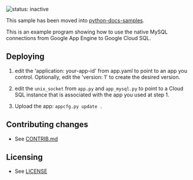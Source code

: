 ![status: inactive](https://img.shields.io/badge/status-inactive-red.svg)

This sample has been moved into [python-docs-samples](https://github.com/GoogleCloudPlatform/python-docs-samples).

This is an example program showing how to use the native MySQL connections from Google App Engine to Google Cloud SQL.

## Deploying

1. edit the 'application: your-app-id' from app.yaml to point to an app you control. Optionally, edit the 'version: 1' to create the desired version.

2. edit the `unix_socket` from `app.py` and `app_mysql.py` to point to a Cloud SQL instance that is associated with the app you used at step 1.

3. Upload the app: `appcfg.py update .`

## Contributing changes

* See [CONTRIB.md](CONTRIB.md)


## Licensing

* See [LICENSE](LICENSE)
